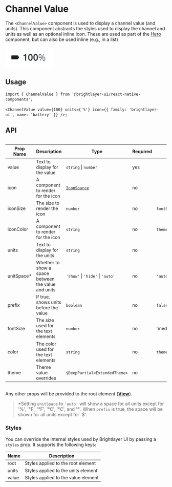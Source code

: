 # Channel Value

The `<ChannelValue>` component is used to display a channel value (and units). This component abstracts the styles used to display the channel and units as well as an optional inline icon. These are used as part of the [Hero](./Hero.md) component, but can also be used inline (e.g., in a list)

<img width="150" alt="Channel Value component" src="./images/channelValue.png">

## Usage

```tsx
import { ChannelValue } from '@brightlayer-ui/react-native-components';

<ChannelValue value={100} units={'%'} icon={{ family: 'brightlayer-ui', name: 'battery' }} />;
```

## API

<div style="overflow: auto">

| Prop Name   | Description                                         | Type                             | Required | Default                  |
| ----------- | --------------------------------------------------- | -------------------------------- | -------- | ------------------------ |
| value       | Text to display for the value                       | `string` \| `number`             | yes      |                          |
| icon        | A component to render for the icon                  | [`IconSource`](./Icons.md)       | no       |                          |
| iconSize    | The size to render the icon                         | `number`                         | no       | `fontSize`               |
| iconColor   | A component to render for the icon                  | `string`                         | no       | `theme.colors.onSurface` |
| units       | Text to display for the units                       | `string`                         | no       |                          |
| unitSpace\* | Whether to show a space between the value and units | `'show'` \| `'hide'` \| `'auto'` | no       | `'auto'`                 |
| prefix      | If true, shows units before the value               | `boolean`                        | no       | `false`                  |
| fontSize    | The size used for the text elements                 | `number`                         | no       | 'medium'                 |
| color       | The color used for the text elements                | `string`                         | no       | `theme.colors.onSurface` |
| theme       | Theme value overrides                               | `$DeepPartial<ExtendedTheme>`    | no       |                          |

</div>

Any other props will be provided to the root element ([**View**](https://reactnative.dev/docs/view)).

> \*Setting `unitSpace` to `'auto'` will show a space for all units except for '%', '℉', '°F', '℃', '°C', and '°'. When `prefix` is true, the space will be shown for all units except for '$'.

### Styles

You can override the internal styles used by Brightlayer UI by passing a `styles` prop. It supports the following keys:

| Name  | Description                         |
| ----- | ----------------------------------- |
| root  | Styles applied to the root element  |
| units | Styles applied to the units element |
| value | Styles applied to the value element |
